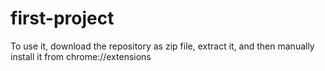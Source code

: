 # first-project

To use it, download the repository as zip file, extract it, and then manually install it from chrome://extensions
